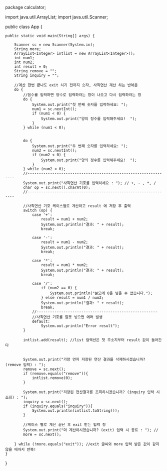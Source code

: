 package calculator;

import java.util.ArrayList;
import java.util.Scanner;

public class App {

    public static void main(String[] args) {

        Scanner sc = new Scanner(System.in);
        String more;
        ArrayList<Integer> intlist = new ArrayList<Integer>();
        int num1;
        int num2;
        int result = 0;
        String remove = "";
        String inquiry = "";

        //계산 한번 끝나도 exit 치기 전까지 숫자, 사칙연산 계산 하는 반복문
        do {
            //음수를 입력하면 양수로 입력하라는 창이 나오고 다시 입력하라는 창
            do {
                System.out.print("첫 번째 숫자를 입력하세요: ");
                num1 = sc.nextInt();
                if (num1 < 0) {
                    System.out.print("양의 정수를 입력해주세요!  ");
                }
            } while (num1 < 0);

            
            do {
                System.out.print("두 번째 숫자를 입력하세요: ");
                num2 = sc.nextInt();
                if (num2 < 0) {
                    System.out.print("양의 정수를 입력해주세요!  ");
                }
            } while (num2 < 0);
            //----------------------------------------------------------------
            System.out.print("사칙연산 기호를 입력하세요 : "); // +, - , *, /
            char op = sc.next().charAt(0);
            //----------------------------------------------------------------

            //사칙연산 기호 케이스별로 계산하고 result 에 저장 후 출력
            switch (op) {
                case '+':
                    result = num1 + num2;
                    System.out.println("결과: " + result);
                    break;

                case '-':
                    result = num1 - num2;
                    System.out.println("결과: " + result);
                    break;

                case '*':
                    result = num1 * num2;
                    System.out.println("결과: " + result);
                    break;

                case '/':
                    if (num2 == 0) {
                        System.out.println("분모에 0을 넣을 수 없습니다.");
                    } else result = num1 / num2;
                    System.out.println("결과: " + result);
                    break;
                //------------------------------------------------------
                //사칙연산 기호를 잘못 넣으면 에러 발생
                default:
                    System.out.println("Error result");
            }

            intlist.add(result); //list 컬렉션은 첫 주소지부터 result 값이 들어간다


            System.out.print("가장 먼저 저장된 연산 결과를 삭제하시겠습니까? (remove 입력) : ");
            remove = sc.next();
            if (remove.equals("remove")){
                intlist.remove(0);
            }

            System.out.print("저장된 연산결과를 조회하시겠습니까? (inquiry 입력 시 조회) : ");
            inquiry = sc.next();
            if (inquiry.equals("inquiry")){
                System.out.println(intlist.toString());
            }

            //케이스 별로 계산 끝난 후 exit 받는 입력 창
            System.out.print("더 계산하시겠습니까? (exit) 입력 시 종료 : "); //
            more = sc.next();

        } while (!more.equals("exit")); //exit 글씨와 more 입력 받은 값이 같지 않을 때까지 반복!
    }
}

